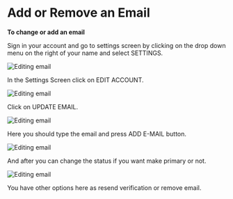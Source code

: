 # Add or Remove an Email


**To change or add an email**

Sign in your account and go to settings screen by clicking on the drop down menu on the right of your name and select SETTINGS.  

![Editing email](../../.gitbook/assets/dropdownnewusr.png)

In the Settings Screen click on EDIT ACCOUNT.  

![Editing email](../../.gitbook/assets/editaccount.png)

Click on UPDATE EMAIL.  

![Editing email](../../.gitbook/assets/emailchange.png)

Here you should type the email and press ADD E-MAIL button.  

![Editing email](../../.gitbook/assets/emailsecondary.png)

And after you can change the status if you want make primary or not.  

![Editing email](../../.gitbook/assets/emailverified.png)

You have other options here as resend verification or remove email.  
